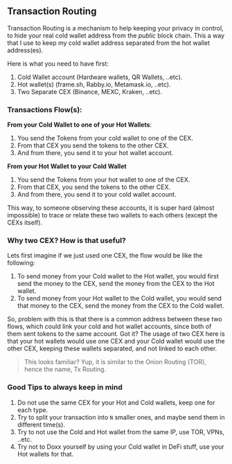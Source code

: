 ## Transaction Routing

Transaction Routing is a mechanism to help keeping your privacy in control, to hide your real cold wallet address from the _public_ block chain. This a way that I use to keep my cold wallet address separated from the hot wallet address(es).

Here is what you need to have first:

1. Cold Wallet account (Hardware wallets, QR Wallets, ..etc).
2. Hot wallet(s) (frame.sh, Rabby.io, Metamask.io, ..etc).
3. Two Separate CEX (Binance, MEXC, Kraken, ..etc).

### Transactions Flow(s):

**From your Cold Wallet to one of your Hot Wallets**:

1. You send the Tokens from your cold wallet to one of the CEX.
2. From that CEX you send the tokens to the other CEX.
3. And from there, you send it to your hot wallet account.

**From your Hot Wallet to your Cold Wallet**

1. You send the Tokens from your hot wallet to one of the CEX.
2. From that CEX, you send the tokens to the other CEX.
3. And from there, you send it to your cold wallet account.

This way, to someone observing these accounts, it is super hard (almost impossible) to trace or relate these two wallets to each others (except the CEXs itself).

### Why two CEX? How is that useful?

Lets first imagine if we just used one CEX, the flow would be like the following:

1. To send money from your Cold wallet to the Hot wallet, you would first send the money to the CEX, send the money from the CEX to the Hot wallet.
2. To send money from your Hot wallet to the Cold wallet, you would send that money to the CEX, send the money from the CEX to the Cold wallet.

So, problem with this is that there is a common address between these two flows, which could link your cold and hot wallet accounts, since both of them sent tokens to the same account. Got it? The usage of two CEX here is that your hot wallets would use one CEX and your Cold wallet would use the other CEX, keeping these wallets separated, and not linked to each other.

> This looks familiar? Yup, it is similar to the Onion Routing (TOR), hence the name, Tx Routing.

### Good Tips to always keep in mind

1. Do not use the same CEX for your Hot and Cold wallets, keep one for each type.
2. Try to split your transaction into `N` smaller ones, and maybe send them in different time(s).
3. Try to not use the Cold and Hot wallet from the same IP, use TOR, VPNs, ..etc.
4. Try not to Doxx yourself by using your Cold wallet in DeFi stuff, use your Hot wallets for that.
